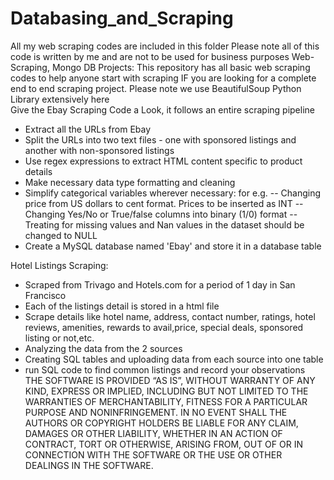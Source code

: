 # Databasing_and_Scraping
All my web scraping codes are included in this folder
Please note all of this code is written by me and are not to be used for business purposes
Web-Scraping, Mongo DB Projects: This repository has all basic web scraping codes to help anyone start with scraping
IF you are looking for a complete end to end scraping project.
Please note we use BeautifulSoup Python Library extensively here<br>
Give the Ebay Scraping Code a Look, it follows an entire scraping pipeline<br>
- Extract all the URLs from Ebay
- Split the URLs into two text files - one with sponsored listings and another with non-sponsored listings
- Use regex expressions to extract HTML content specific to product details
- Make necessary data type formatting and cleaning
- Simplify categorical variables wherever necessary: for e.g.
-- Changing price from US dollars to cent format. Prices to be inserted as INT
-- Changing Yes/No or True/false columns into binary (1/0) format
-- Treating for missing values and Nan values in the dataset should be changed to NULL
- Create a MySQL database named 'Ebay' and store it in a database table

Hotel Listings Scraping:<br>
- Scraped from Trivago and Hotels.com for a period of 1 day in San Francisco
- Each of the listings detail is stored in a html file
- Scrape details like hotel name, address, contact number, ratings, hotel reviews, amenities, rewards to avail,price, special deals,
sponsored listing or not,etc.
- Analyzing the data from the 2 sources
- Creating SQL tables and uploading data from each source into one table
- run SQL code to find common listings and record your observations<br>
THE SOFTWARE IS PROVIDED “AS IS”, WITHOUT WARRANTY OF ANY KIND, EXPRESS OR IMPLIED, INCLUDING BUT NOT LIMITED TO THE WARRANTIES OF MERCHANTABILITY, FITNESS FOR A PARTICULAR PURPOSE AND NONINFRINGEMENT. IN NO EVENT SHALL THE AUTHORS OR COPYRIGHT HOLDERS BE LIABLE FOR ANY CLAIM, DAMAGES OR OTHER LIABILITY, WHETHER IN AN ACTION OF CONTRACT, TORT OR OTHERWISE, ARISING FROM, OUT OF OR IN CONNECTION WITH THE SOFTWARE OR THE USE OR OTHER DEALINGS IN THE SOFTWARE.
